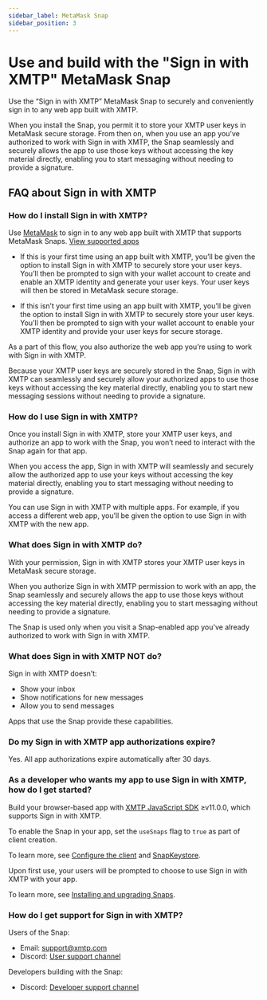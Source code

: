 ```yaml
---
sidebar_label: MetaMask Snap
sidebar_position: 3
---
```


# Use and build with the "Sign in with XMTP" MetaMask Snap

Use the “Sign in with XMTP” MetaMask Snap to securely and conveniently sign in to any web app built with XMTP.

When you install the Snap, you permit it to store your XMTP user keys in MetaMask secure storage. From then on, when you use an app you’ve authorized to work with Sign in with XMTP, the Snap seamlessly and securely allows the app to use those keys without accessing the key material directly, enabling you to start messaging without needing to provide a signature.

## FAQ about Sign in with XMTP

### How do I install Sign in with XMTP?

Use [MetaMask](https://metamask.io/) to sign in to any web app built with XMTP that supports MetaMask Snaps. [View supported apps](https://github.com/xmtp/snap)

- If this is your first time using an app built with XMTP, you’ll be given the option to install Sign in with XMTP to securely store your user keys. You’ll then be prompted to sign with your wallet account to create and enable an XMTP identity and generate your user keys. Your user keys will then be stored in MetaMask secure storage.

- If this isn’t your first time using an app built with XMTP, you’ll be given the option to install Sign in with XMTP to securely store your user keys. You’ll then be prompted to sign with your wallet account to enable your XMTP identity and provide your user keys for secure storage.

As a part of this flow, you also authorize the web app you’re using to work with Sign in with XMTP.

Because your XMTP user keys are securely stored in the Snap, Sign in with XMTP can seamlessly and securely allow your authorized apps to use those keys without accessing the key material directly, enabling you to start new messaging sessions without needing to provide a signature.

### How do I use Sign in with XMTP?

Once you install Sign in with XMTP, store your XMTP user keys, and authorize an app to work with the Snap, you won’t need to interact with the Snap again for that app. 

When you access the app, Sign in with XMTP will seamlessly and securely allow the authorized app to use your keys without accessing the key material directly, enabling you to start messaging without needing to provide a signature.

You can use Sign in with XMTP with multiple apps. For example, if you access a different web app, you’ll be given the option to use Sign in with XMTP with the new app.

### What does Sign in with XMTP do?

With your permission, Sign in with XMTP stores your XMTP user keys in MetaMask secure storage.

When you authorize Sign in with XMTP permission to work with an app, the Snap seamlessly and securely allows the app to use those keys without accessing the key material directly, enabling you to start messaging without needing to provide a signature.

The Snap is used only when you visit a Snap-enabled app you've already authorized to work with Sign in with XMTP.

### What does Sign in with XMTP NOT do?

Sign in with XMTP doesn’t:

- Show your inbox
- Show notifications for new messages
- Allow you to send messages

Apps that use the Snap provide these capabilities.

### Do my Sign in with XMTP app authorizations expire?

Yes. All app authorizations expire automatically after 30 days.

### As a developer who wants my app to use Sign in with XMTP, how do I get started?

Build your browser-based app with [XMTP JavaScript SDK](https://github.com/xmtp/xmtp-js) ≥v11.0.0, which supports Sign in with XMTP. 

To enable the Snap in your app, set the `useSnaps` flag to `true` as part of client creation. 

To learn more, see [Configure the client](/docs/build/authentication#configure-the-client) and [SnapKeystore](https://github.com/xmtp/xmtp-js/blob/beta/src/keystore/README.md#snapkeystore).

Upon first use, your users will be prompted to choose to use Sign in with XMTP with your app.

To learn more, see [Installing and upgrading Snaps](https://github.com/xmtp/xmtp-js/blob/beta/src/keystore/README.md#installing-and-upgrading-snaps).

### How do I get support for Sign in with XMTP?

Users of the Snap:

- Email: [support@xmtp.com](mailto:support@xmtp.com)
- Discord: [User support channel](https://discord.com/channels/831836269558235136/1149024081874784356)

Developers building with the Snap:

- Discord: [Developer support channel](https://discord.com/channels/831836269558235136/1080102336564826193)

